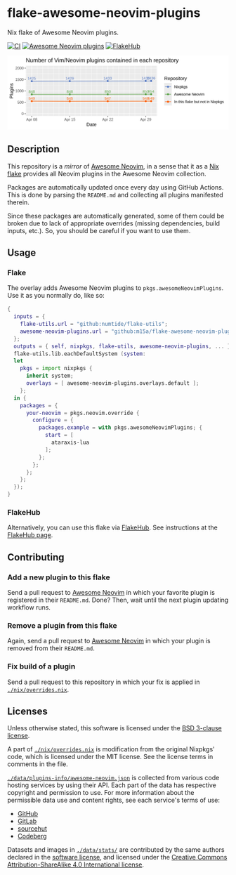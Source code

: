 # flake-awesome-neovim-plugins

Nix flake of Awesome Neovim plugins.

[![CI][b1]][b2]
[![Awesome Neovim plugins][b3]][Awesome Neovim]
[![FlakeHub][b4]][b5]

[b1]: https://img.shields.io/github/actions/workflow/status/m15a/flake-awesome-neovim-plugins/check.yml?style=flat-square&logo=github&label=CI
[b2]: https://github.com/m15a/flake-awesome-neovim-plugins/actions/workflows/check.yml
[b3]: https://img.shields.io/badge/Awesome_Neovim_plugins-854-57A143?style=flat-square
[b4]: https://img.shields.io/endpoint?url=https://flakehub.com/f/m15a/flake-awesome-neovim-plugins/badge&style=flat-square
[b5]: https://flakehub.com/flake/m15a/flake-awesome-neovim-plugins

![Daily stats](data/stats/plot/daily.png)

## Description

This repository is a *mirror* of [Awesome Neovim], in a sense that
it as a [Nix flake] provides all Neovim plugins in the Awesome Neovim
collection.

[Awesome Neovim]: https://github.com/rockerBOO/awesome-neovim
[Nix flake]: https://nixos.wiki/wiki/Flakes

Packages are automatically updated once every day using GitHub Actions.
This is done by parsing the `README.md` and collecting all plugins
manifested therein.

Since these packages are automatically generated, some of them could be
broken due to lack of appropriate overrides (missing dependencies, build
inputs, etc.). So, you should be careful if you want to use them.

## Usage

### Flake

The overlay adds Awesome Neovim plugins to `pkgs.awesomeNeovimPlugins`.
Use it as you normally do, like so:

```nix
{
  inputs = {
    flake-utils.url = "github:numtide/flake-utils";
    awesome-neovim-plugins.url = "github:m15a/flake-awesome-neovim-plugins";
  };
  outputs = { self, nixpkgs, flake-utils, awesome-neovim-plugins, ... }:
  flake-utils.lib.eachDefaultSystem (system:
  let
    pkgs = import nixpkgs {
      inherit system;
      overlays = [ awesome-neovim-plugins.overlays.default ];
    };
  in {
    packages = {
      your-neovim = pkgs.neovim.override {
        configure = {
          packages.example = with pkgs.awesomeNeovimPlugins; {
            start = [
              ataraxis-lua
            ];
          };
        };
      };
    };
  });
}
```

### FlakeHub

Alternatively, you can use this flake via [FlakeHub].
See instructions at the [FlakeHub page].

[FlakeHub]: https://flakehub.com/
[FlakeHub page]: https://flakehub.com/flake/m15a/flake-awesome-neovim-plugins

## Contributing

### Add a new plugin to this flake

Send a pull request to [Awesome Neovim] in which your favorite plugin
is registered in their `README.md`. Done? Then, wait until the next
plugin updating workflow runs.

### Remove a plugin from this flake

Again, send a pull request to [Awesome Neovim] in which your plugin
is removed from their `README.md`.

### Fix build of a plugin

Send a pull request to this repository in which your fix is applied in
[`./nix/overrides.nix`](nix/overrides.nix).

## Licenses

Unless otherwise stated, this software is licensed under the
[BSD 3-clause license](LICENSE).

A part of [`./nix/overrides.nix`](nix/overrides.nix) is modification
from the original Nixpkgs' code, which is licensed under the MIT license.
See the license terms in comments in the file.

[`./data/plugins-info/awesome-neovim.json`](data/plugins-info/awesome-neovim.json)
is collected from various code hosting services by using their API.
Each part of the data has respective copyright and permission to use.
For more information about the permissible data use and content rights,
see each service's terms of use:

- [GitHub](https://docs.github.com/en/site-policy/github-terms/github-terms-of-service)
- [GitLab](https://handbook.gitlab.com/handbook/legal/api-terms/)
- [sourcehut](https://man.sr.ht/terms.md)
- [Codeberg](https://codeberg.org/codeberg/org/src/branch/main/TermsOfUse.md)

Datasets and images in [`./data/stats/`](data/stats/) are contributed
by the same authors declared in the [software license](LICENSE), and
licensed under the [Creative Commons Attribution-ShareAlike 4.0
International license](https://creativecommons.org/licenses/by-sa/4.0/).

<!-- vim:set tw=72 spell nowrap: -->
